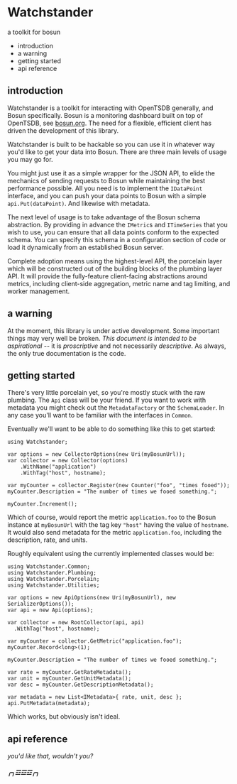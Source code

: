 Watchstander
============

a toolkit for bosun

  * introduction
  * a warning
  * getting started
  * api reference

introduction
------------

Watchstander is a toolkit for interacting with OpenTSDB generally, and
Bosun specifically.  Bosun is a monitoring dashboard built on top of
OpenTSDB, see [bosun.org](http://bosun.org).  The need for a flexible,
efficient client has driven the development of this library.

Watchstander is built to be hackable so you can use it in whatever way
you'd like to get your data into Bosun.  There are three main levels
of usage you may go for.

You might just use it as a simple wrapper for the JSON API, to elide
the mechanics of sending requests to Bosun while maintaining the best
performance possible.  All you need is to implement the `IDataPoint`
interface, and you can push your data points to Bosun with a simple
`api.Put(dataPoint)`.  And likewise with metadata.

The next level of usage is to take advantage of the Bosun schema
abstraction.  By providing in advance the `IMetric`s and `ITimeSeries`
that you wish to use, you can ensure that all data points conform to
the expected schema.  You can specify this schema in a configuration
section of code or load it dynamically from an established Bosun server.

Complete adoption means using the highest-level API, the porcelain layer
which will be constructed out of the building blocks of the plumbing
layer API.  It will provide the fully-feature client-facing abstractions
around metrics, including client-side aggregation, metric name and tag
limiting, and worker management.

a warning
---------

At the moment, this library is under active development.  Some important
things may very well be broken.  *This document is intended to be
aspirational* -- it is *proscriptive* and not necessarily *descriptive*.
As always, the only true documentation is the code.

getting started
---------------

There's very little porcelain yet, so you're mostly stuck with the raw
plumbing.  The `Api` class will be your friend.  If you want to work
with metadata you might check out the `MetadataFactory` or the
`SchemaLoader`.  In any case you'll want to be familiar with the
interfaces in `Common`.

Eventually we'll want to be able to do something like this to get started:

    using Watchstander;

    var options = new CollectorOptions(new Uri(myBosunUrl));
    var collector = new Collector(options)
        .WithName("application")
        .WithTag("host", hostname);

    var myCounter = collector.Register(new Counter("foo", "times fooed"));
    myCounter.Description = "The number of times we fooed something.";

    myCounter.Increment();

Which of course, would report the metric `application.foo` to the Bosun
instance at `myBosunUrl` with the tag key `"host"` having the value of
`hostname`.  It would also send metadata for the metric `application.foo`,
including the description, rate, and units.

Roughly equivalent using the currently implemented classes would be:

    using Watchstander.Common;
    using Watchstander.Plumbing;
    using Watchstander.Porcelain;
    using Watchstander.Utilities;

    var options = new ApiOptions(new Uri(myBosunUrl), new SerializerOptions());
    var api = new Api(options);

    var collector = new RootCollector(api, api)
      .WithTag("host", hostname);

    var myCounter = collector.GetMetric("application.foo");
    myCounter.Record<long>(1);

    myCounter.Description = "The number of times we fooed something.";

    var rate = myCounter.GetRateMetadata();
    var unit = myCounter.GetUnitMetadata();
    var desc = myCounter.GetDescriptionMetadata();

    var metadata = new List<IMetadata>{ rate, unit, desc };
    api.PutMetadata(metadata);

Which works, but obviously isn't ideal.

api reference
-------------

*you'd like that, wouldn't you?*

##### ╭╮☲☲☲╭╮ #####
